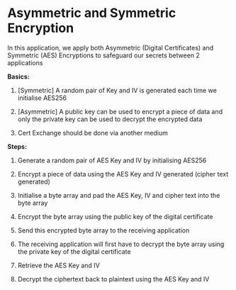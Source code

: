 # Asymmetric and Symmetric Encryption

In this application, we apply both Asymmetric (Digital Certificates) and Symmetric (AES) Encryptions to safeguard our secrets between 2 applications

**Basics:**

1. [Symmetric] A random pair of Key and IV is generated each time we initialise AES256

2. [Asymmetric] A public key can be used to encrypt a piece of data and only the private key can be used to decrypt the encrypted data

3. Cert Exchange should be done via another medium

**Steps:**

1. Generate a random pair of AES Key and IV by initialising AES256

2. Encrypt a piece of data using the AES Key and IV generated (cipher text generated)

3. Initialise a byte array and pad the AES Key, IV and cipher text into the byte array

4. Encrypt the byte array using the public key of the digital certificate

5. Send this encrypted byte array to the receiving application

6. The receiving application will first have to decrypt the byte array using the private key of the digital certificate

7. Retrieve the AES Key and IV

8. Decrypt the ciphertext back to plaintext using the AES Key and IV
